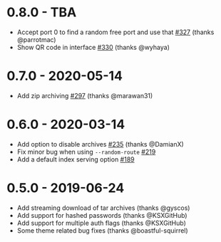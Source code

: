 # 0.8.0 - TBA
- Accept port 0 to find a random free port and use that [#327](https://github.com/svenstaro/miniserve/pull/327) (thanks @parrotmac)
- Show QR code in interface [#330](https://github.com/svenstaro/miniserve/pull/330) (thanks @wyhaya)

# 0.7.0 - 2020-05-14
- Add zip archiving [#297](https://github.com/svenstaro/miniserve/pull/297) (thanks @marawan31)

# 0.6.0 - 2020-03-14
- Add option to disable archives [#235](https://github.com/svenstaro/miniserve/pull/235) (thanks @DamianX)
- Fix minor bug when using `--random-route` [#219](https://github.com/svenstaro/miniserve/pull/219)
- Add a default index serving option [#189](https://github.com/svenstaro/miniserve/pull/189)

# 0.5.0 - 2019-06-24
- Add streaming download of tar archives (thanks @gyscos)
- Add support for hashed passwords (thanks @KSXGitHub)
- Add support for multiple auth flags (thanks @KSXGitHub)
- Some theme related bug fixes (thanks @boastful-squirrel)
